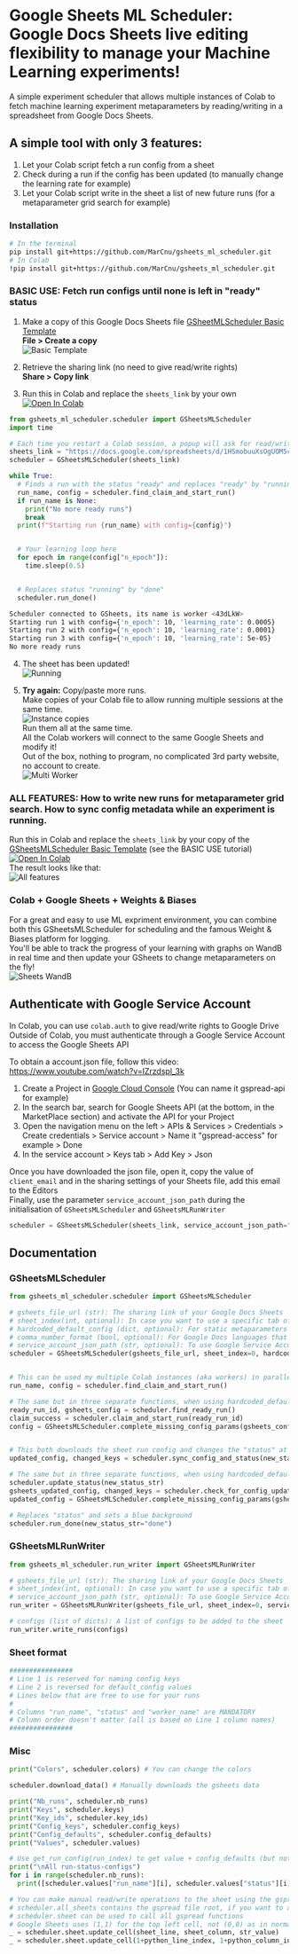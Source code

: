 # Google Sheets ML Scheduler: Google Docs Sheets live editing flexibility to manage your Machine Learning experiments!
A simple experiment scheduler that allows multiple instances of Colab to fetch machine learning experiment metaparameters by reading/writing in a spreadsheet from Google Docs Sheets.  

## A simple tool with only 3 features:  
1. Let your Colab script fetch a run config from a sheet
2. Check during a run if the config has been updated (to manually change the learning rate for example)
3. Let your Colab script write in the sheet a list of new future runs (for a metaparameter grid search for example)

### Installation
```bash
# In the terminal
pip install git+https://github.com/MarCnu/gsheets_ml_scheduler.git
# In Colab
!pip install git+https://github.com/MarCnu/gsheets_ml_scheduler.git
```
### BASIC USE: Fetch run configs until none is left in "ready" status
1) Make a copy of this Google Docs Sheets file [GSheetMLScheduler Basic Template](https://docs.google.com/spreadsheets/d/1HSmobuuXsOgUOM5cQ-ecHJS9hVrEj6D3AZG8gokbj6I/edit)  
   **File > Create a copy**  
![Basic Template](https://raw.githubusercontent.com/MarCnu/gsheets_ml_scheduler/main/readme_files/0_basic_template.png)

2) Retrieve the sharing link (no need to give read/write rights)  
   **Share > Copy link**  
   
3) Run this in Colab and replace the `sheets_link` by your own  
   <a href="https://colab.research.google.com/drive/1JsnfMWknoiij5l5V1lQSdofWJxudJwSN"><img src="https://colab.research.google.com/assets/colab-badge.svg" alt="Open In Colab"></a>
```python
from gsheets_ml_scheduler.scheduler import GSheetsMLScheduler
import time

# Each time you restart a Colab session, a popup will ask for read/write rights again
sheets_link = "https://docs.google.com/spreadsheets/d/1HSmobuuXsOgUOM5cQ-ecHJS9hVrEj6D3AZG8gokbj6I/edit"
scheduler = GSheetsMLScheduler(sheets_link)

while True:
  # Finds a run with the status "ready" and replaces "ready" by "running"
  run_name, config = scheduler.find_claim_and_start_run()
  if run_name is None:
    print("No more ready runs")
    break
  print(f"Starting run {run_name} with config={config}")


  # Your learning loop here
  for epoch in range(config["n_epoch"]):
    time.sleep(0.5)


  # Replaces status "running" by "done"
  scheduler.run_done()
```
```bash
Scheduler connected to GSheets, its name is worker <43dLkW>
Starting run 1 with config={'n_epoch': 10, 'learning_rate': 0.0005}
Starting run 2 with config={'n_epoch': 10, 'learning_rate': 0.0001}
Starting run 3 with config={'n_epoch': 10, 'learning_rate': 5e-05}
No more ready runs
```

4) The sheet has been updated!  
   ![Running](https://raw.githubusercontent.com/MarCnu/gsheets_ml_scheduler/main/readme_files/1_running.png)

5) **Try again:**
   Copy/paste more runs.  
   Make copies of your Colab file to allow running multiple sessions at the same time.  
   ![Instance copies](https://raw.githubusercontent.com/MarCnu/gsheets_ml_scheduler/main/readme_files/2_instance_copies.png)  
   Run them all at the same time.  
   All the Colab workers will connect to the same Google Sheets and modify it!  
   Out of the box, nothing to program, no complicated 3rd party website, no account to create.  
   ![Multi Worker](https://raw.githubusercontent.com/MarCnu/gsheets_ml_scheduler/main/readme_files/3_multi_worker.png)
   
### ALL FEATURES: How to write new runs for metaparameter grid search. How to sync config metadata while an experiment is running.  
Run this in Colab and replace the `sheets_link` by your copy of the [GSheetsMLScheduler Basic Template](https://docs.google.com/spreadsheets/d/1HSmobuuXsOgUOM5cQ-ecHJS9hVrEj6D3AZG8gokbj6I/edit) (see the BASIC USE tutorial)  
<a href="https://colab.research.google.com/drive/1vxvmURd5_Ka_ui4UyH5DREf74V8vCtyD"><img src="https://colab.research.google.com/assets/colab-badge.svg" alt="Open In Colab"></a>  
The result looks like that:  
![All features](https://raw.githubusercontent.com/MarCnu/gsheets_ml_scheduler/main/readme_files/4_all_features.png)

### Colab + Google Sheets + Weights & Biases
For a great and easy to use ML expriment environment, you can combine both this GSheetsMLScheduler for scheduling and the famous Weight & Biases platform for logging.  
You'll be able to track the progress of your learning with graphs on WandB in real time and then update your GSheets to change metaparameters on the fly!  
![Sheets WandB](https://raw.githubusercontent.com/MarCnu/gsheets_ml_scheduler/main/readme_files/5_gsheets_weight_and_biases.png)

## Authenticate with Google Service Account

In Colab, you can use `colab.auth` to give read/write rights to Google Drive  
Outside of Colab, you must authenticate through a Google Service Account to access the Google Sheets API  

To obtain a account.json file, follow this video: https://www.youtube.com/watch?v=IZrzdspl_3k  
1. Create a Project in [Google Cloud Console](https://console.cloud.google.com) (You can name it gspread-api for example)  
2. In the search bar, search for Google Sheets API (at the bottom, in the MarketPlace section) and activate the API for your Project  
3. Open the navigation menu on the left > APIs & Services > Credentials > Create credentials > Service account > Name it "gspread-access" for example > Done  
4. In the service account > Keys tab > Add Key > Json

Once you have downloaded the json file, open it, copy the value of `client_email` and in the sharing settings of your Sheets file, add this email to the Editors  
Finally, use the parameter `service_account_json_path` during the initialisation of `GSheetsMLScheduler` and `GSheetsMLRunWriter`  
```python
scheduler = GSheetsMLScheduler(sheets_link, service_account_json_path="service_account.json")
```  

## Documentation
### GSheetsMLScheduler
```python
from gsheets_ml_scheduler.scheduler import GSheetsMLScheduler

# gsheets_file_url (str): The sharing link of your Google Docs Sheets
# sheet_index(int, optional): In case you want to use a specific tab of the Google Docs Sheets
# hardcoded_default_config (dict, optional): For static metaparameters not provided to the sheet
# comma_number_format (bool, optional): For Google Docs languages that use comma separators for decimal numbers ("-2,0" "5,0E-3")
# service_account_json_path (str, optional): To use Google Service Account to access the Google Docs Sheets API, mandatory if you're not using Colab
scheduler = GSheetsMLScheduler(gsheets_file_url, sheet_index=0, hardcoded_default_config=None, comma_number_format=False, service_account_json_path=None)


# This can be used my multiple Colab instances (aka workers) in parallel
run_name, config = scheduler.find_claim_and_start_run()

# The same but in three separate functions, when using hardcoded_default_config=None
ready_run_id, gsheets_config = scheduler.find_ready_run()
claim_success = scheduler.claim_and_start_run(ready_run_id)
config = GSheetsMLScheduler.complete_missing_config_params(gsheets_config, hardcoded_default_config)


# This both downloads the sheet run config and changes the "status" at the same time
updated_config, changed_keys = scheduler.sync_config_and_status(new_status_str=None)

# The same but in three separate functions, when using hardcoded_default_config=None
scheduler.update_status(new_status_str)
gsheets_updated_config, changed_keys = scheduler.check_for_config_updates()
updated_config = GSheetsMLScheduler.complete_missing_config_params(gsheets_updated_config, hardcoded_default_config)

# Replaces "status" and sets a blue background
scheduler.run_done(new_status_str="done")
```  
### GSheetsMLRunWriter
```python
from gsheets_ml_scheduler.run_writer import GSheetsMLRunWriter

# gsheets_file_url (str): The sharing link of your Google Docs Sheets
# sheet_index(int, optional): In case you want to use a specific tab of the Google Docs Sheets
# service_account_json_path (str, optional): To use Google Service Account to access the Google Sheets API, mandatory if you're not using Colab
run_writer = GSheetsMLRunWriter(gsheets_file_url, sheet_index=0, service_account_json_path=None)

# configs (list of dicts): A list of configs to be added to the sheet
run_writer.write_runs(configs)
```
### Sheet format
```python
################
# Line 1 is reserved for naming config keys
# Line 2 is reversed for default_config values
# Lines below that are free to use for your runs
#
# Columns "run_name", "status" and "worker_name" are MANDATORY
# Column order doesn't matter (all is based on Line 1 column names)
################
```
### Misc
```python
print("Colors", scheduler.colors) # You can change the colors

scheduler.download_data() # Manually downloads the gsheets data

print("Nb_runs", scheduler.nb_runs)
print("Keys", scheduler.keys)
print("Key_ids", scheduler.key_ids)
print("Config_keys", scheduler.config_keys)
print("Config_defaults", scheduler.config_defaults)
print("Values", scheduler.values)

# Use get_run_config(run_index) to get value + config_defaults (but not hardcoded_config_defaults)
print("\nAll run-status-configs")
for i in range(scheduler.nb_runs):
  print([scheduler.values["run_name"][i], scheduler.values["status"][i], scheduler.get_run_config(i)])

# You can make manual read/write operations to the sheet using the gspread library
# scheduler.all_sheets contains the gspread file root, if you want to access another tab of the file
# scheduler.sheet can be used to call all gspread functions
# Google Sheets uses (1,1) for the top left cell, not (0,0) as in normal Python
_ = scheduler.sheet.update_cell(sheet_line, sheet_column, str_value)
_ = scheduler.sheet.update_cell(1+python_line_index, 1+python_column_index, str_value)
```
